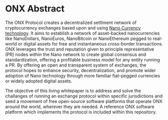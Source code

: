 # ONX Abstract

The ONX Protocol creates a decentralized settlment network of cryptocurrency exchanges based upon and using [Nano Currency technology](nano.org). It aims to establish a network of asset-backed nanocurrencies like NanoDollars, NanoEuros, NanoBitcoin or NanoEthereum pegged to real-world or digital assets for free and instantaneous cross-border transactions. ONX leverages the trust and reputation given to principle representative (PR) nodes within the Nano network to create global consensus and standardization, offering a profitable business model for any entity running a PR. By offering an open and transparent system of exchanges, the protocol hopes to enhance security, decentralization, and promote wider adoption of Nano technology through more familiar fiat-pegged currencies or widely adopted digital assets. 

The objective of this living whitepaper is to address and solve the challanges of running an exchange protocol within specific jurisdictions and seed a movement of free open-source software platforms that operate ONX around the world, wherever they are needed. A reference ONX software platform which implements the protocol is included within this repository.
